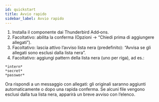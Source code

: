 ```yaml
---
id: quickstart
title: Avvio rapido
sidebar_label: Avvio rapido
---
```


1. Installa il componente dai Thunderbird Add‑ons.
2. Facoltativo: abilita la conferma (Opzioni → “Chiedi prima di aggiungere allegati”).
3. Facoltativo: lascia attivo l’avviso lista nera (predefinito): “Avvisa se gli allegati sono esclusi dalla lista nera”.
4. Facoltativo: aggiungi pattern della lista nera (uno per riga), ad es.:

```
*intern*
*secret*
*passwor*
```

Ora rispondi a un messaggio con allegati: gli originali saranno aggiunti automaticamente o dopo una rapida conferma. Se alcuni file vengono esclusi dalla tua lista nera, apparirà un breve avviso con l’elenco.
